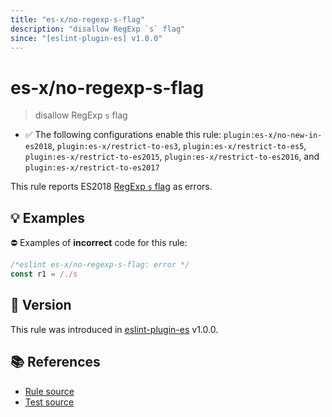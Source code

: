 ```yaml
---
title: "es-x/no-regexp-s-flag"
description: "disallow RegExp `s` flag"
since: "[eslint-plugin-es] v1.0.0"
---
```


# es-x/no-regexp-s-flag
> disallow RegExp `s` flag

- ✅ The following configurations enable this rule: `plugin:es-x/no-new-in-es2018`, `plugin:es-x/restrict-to-es3`, `plugin:es-x/restrict-to-es5`, `plugin:es-x/restrict-to-es2015`, `plugin:es-x/restrict-to-es2016`, and `plugin:es-x/restrict-to-es2017`

This rule reports ES2018 [RegExp `s` flag](https://github.com/tc39/proposal-regexp-dotall-flag#readme) as errors.

## 💡 Examples

⛔ Examples of **incorrect** code for this rule:

<eslint-playground type="bad">

```js
/*eslint es-x/no-regexp-s-flag: error */
const r1 = /./s
```

</eslint-playground>

## 🚀 Version

This rule was introduced in [eslint-plugin-es] v1.0.0.

[eslint-plugin-es]: https://github.com/mysticatea/eslint-plugin-es

## 📚 References

- [Rule source](https://github.com/ota-meshi/eslint-plugin-es-x/blob/master/lib/rules/no-regexp-s-flag.js)
- [Test source](https://github.com/ota-meshi/eslint-plugin-es-x/blob/master/tests/lib/rules/no-regexp-s-flag.js)
